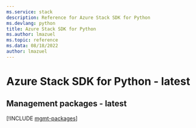 ```yaml
---
ms.service: stack
description: Reference for Azure Stack SDK for Python
ms.devlang: python
title: Azure Stack SDK for Python
ms.author: lmazuel
ms.topic: reference
ms.data: 08/18/2022
author: lmazuel
---
```

# Azure Stack SDK for Python - latest

## Management packages - latest
[!INCLUDE [mgmt-packages](stack-mgmt-index.md)]